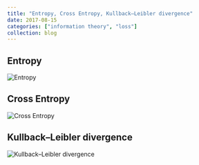 ```yaml
---
title: "Entropy, Cross Entropy, Kullback–Leibler divergence"
date: 2017-08-15
categories: ["information theory", "loss"]
collection: blog
---
```


## Entropy

![Entropy](/images/entropy/entropy.jpg)

## Cross Entropy

![Cross Entropy](/images/entropy/c_entropy.jpg)

## Kullback–Leibler divergence

![Kullback–Leibler divergence](/images/entropy/kl.jpg)
